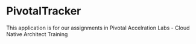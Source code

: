 # PivotalTracker
This application is for our assignments in Pivotal Accelration Labs - Cloud Native Architect Training
